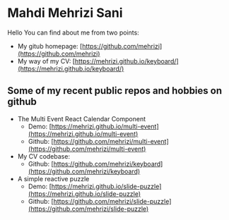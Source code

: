 # Mahdi Mehrizi Sani
Hello
You can find about me from two points:
- My gitub homepage: [https://github.com/mehrizi](https://github.com/mehrizi)
- My way of my CV: [https://mehrizi.github.io/keyboard/](https://mehrizi.github.io/keyboard/)

## Some of my recent public repos and hobbies on github
- The Multi Event React Calendar Component 
   - Demo: [https://mehrizi.github.io/multi-event](https://mehrizi.github.io/multi-event)
   - Github: [https://github.com/mehrizi/multi-event](https://github.com/mehrizi/multi-event)
- My CV codebase:
   - Github: [https://github.com/mehrizi/keyboard](https://github.com/mehrizi/keyboard)
- A simple reactive puzzle
   - Demo: [https://mehrizi.github.io/slide-puzzle](https://mehrizi.github.io/slide-puzzle)
   - Github: [https://github.com/mehrizi/slide-puzzle](https://github.com/mehrizi/slide-puzzle)
